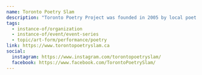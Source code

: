 ```yaml
---
name: Toronto Poetry Slam
description: "Toronto Poetry Project was founded in 2005 by local poet and journalist David Silverberg. The Toronto Poetry Slam is one of the largest spoken word events in Canada. The slam series aims to showcase diverse voices and talents from the Greater Toronto Area and around the world, encouraging writers, poets and performers at any stage of their artistic journey to perform at their events."
tags:
  - instance-of/organization
  - instance-of/event/event-series
  - topic/art-form/performance/poetry
link: https://www.torontopoetryslam.ca
social:
  instagram: https://www.instagram.com/torontopoetryslam/
  facebook: https://www.facebook.com/TorontoPoetrySlam/
---
```

